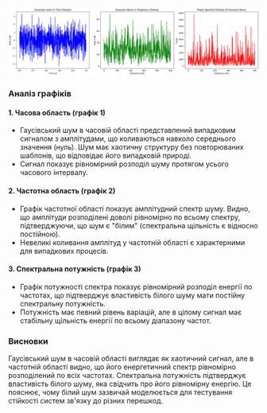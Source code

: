 ![alt text](image.png)
### Аналіз графіків

#### 1. Часова область (графік 1)
- Гаусівський шум в часовій області представлений випадковим сигналом з амплітудами, що коливаються навколо середнього значення (нуль). Шум має хаотичну структуру без повторюваних шаблонів, що відповідає його випадковій природі.
- Сигнал показує рівномірний розподіл шуму протягом усього часового інтервалу.

#### 2. Частотна область (графік 2)
- Графік частотної області показує амплітудний спектр шуму. Видно, що амплітуди розподілені доволі рівномірно по всьому спектру, підтверджуючи, що шум є "білим" (спектральна щільність є відносно постійною).
- Невеликі коливання амплітуд у частотній області є характерними для випадкових процесів.

#### 3. Спектральна потужність (графік 3)
- Графік потужності спектра показує рівномірний розподіл енергії по частотах, що підтверджує властивість білого шуму мати постійну спектральну потужність.
- Потужність має певний рівень варіацій, але в цілому сигнал має стабільну щільність енергії по всьому діапазону частот.

### Висновки
Гаусівський шум в часовій області виглядає як хаотичний сигнал, але в частотній області видно, що його енергетичний спектр рівномірно розподілений по всіх частотах. Спектральна потужність підтверджує властивість білого шуму, яка свідчить про його рівномірну енергію. Це пояснює, чому білий шум зазвичай моделюється для тестування стійкості систем зв'язку до різних перешкод.
